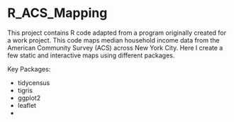 # R_ACS_Mapping

This project contains R code adapted from a program originally created for a work project. This code maps median household income data from the American Community Survey (ACS) across New York City. Here I create a few static and interactive maps using different packages. 

Key Packages:
- tidycensus
- tigris
- ggplot2
- leaflet
-